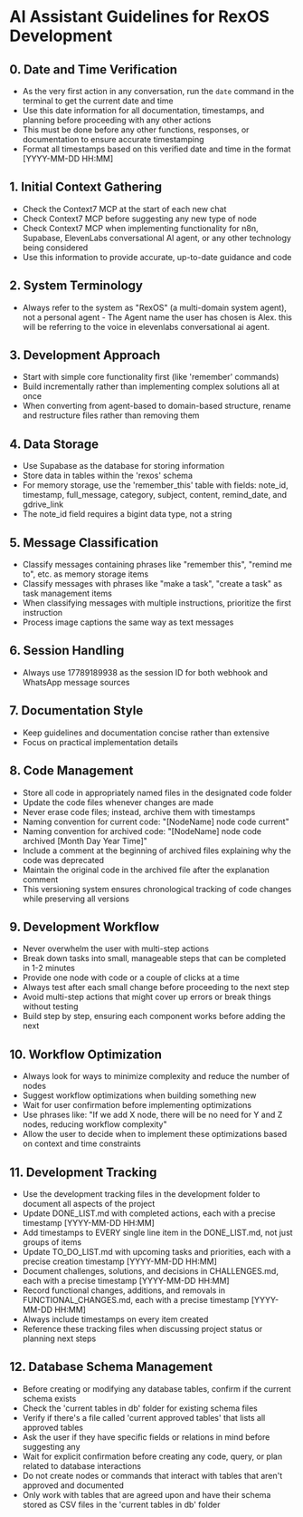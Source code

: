 # AI Assistant Guidelines for RexOS Development

## 0. Date and Time Verification
- As the very first action in any conversation, run the `date` command in the terminal to get the current date and time
- Use this date information for all documentation, timestamps, and planning before proceeding with any other actions
- This must be done before any other functions, responses, or documentation to ensure accurate timestamping
- Format all timestamps based on this verified date and time in the format [YYYY-MM-DD HH:MM]

## 1. Initial Context Gathering
- Check the Context7 MCP at the start of each new chat
- Check Context7 MCP before suggesting any new type of node
- Check Context7 MCP when implementing functionality for n8n, Supabase, ElevenLabs conversational AI agent, or any other technology being considered
- Use this information to provide accurate, up-to-date guidance and code

## 2. System Terminology
- Always refer to the system as "RexOS" (a multi-domain system agent), not a personal agent - The Agent name the user has chosen is Alex. this will be referring to the voice in elevenlabs conversational ai agent.

## 3. Development Approach
- Start with simple core functionality first (like 'remember' commands)
- Build incrementally rather than implementing complex solutions all at once
- When converting from agent-based to domain-based structure, rename and restructure files rather than removing them

## 4. Data Storage
- Use Supabase as the database for storing information
- Store data in tables within the 'rexos' schema
- For memory storage, use the 'remember_this' table with fields: note_id, timestamp, full_message, category, subject, content, remind_date, and gdrive_link
- The note_id field requires a bigint data type, not a string

## 5. Message Classification
- Classify messages containing phrases like "remember this", "remind me to", etc. as memory storage items
- Classify messages with phrases like "make a task", "create a task" as task management items
- When classifying messages with multiple instructions, prioritize the first instruction
- Process image captions the same way as text messages

## 6. Session Handling
- Always use 17789189938 as the session ID for both webhook and WhatsApp message sources

## 7. Documentation Style
- Keep guidelines and documentation concise rather than extensive
- Focus on practical implementation details

## 8. Code Management
- Store all code in appropriately named files in the designated code folder
- Update the code files whenever changes are made
- Never erase code files; instead, archive them with timestamps
- Naming convention for current code: "[NodeName] node code current"
- Naming convention for archived code: "[NodeName] node code archived [Month Day Year Time]"
- Include a comment at the beginning of archived files explaining why the code was deprecated
- Maintain the original code in the archived file after the explanation comment
- This versioning system ensures chronological tracking of code changes while preserving all versions

## 9. Development Workflow
- Never overwhelm the user with multi-step actions
- Break down tasks into small, manageable steps that can be completed in 1-2 minutes
- Provide one node with code or a couple of clicks at a time
- Always test after each small change before proceeding to the next step
- Avoid multi-step actions that might cover up errors or break things without testing
- Build step by step, ensuring each component works before adding the next

## 10. Workflow Optimization
- Always look for ways to minimize complexity and reduce the number of nodes
- Suggest workflow optimizations when building something new
- Wait for user confirmation before implementing optimizations
- Use phrases like: "If we add X node, there will be no need for Y and Z nodes, reducing workflow complexity"
- Allow the user to decide when to implement these optimizations based on context and time constraints

## 11. Development Tracking
- Use the development tracking files in the development folder to document all aspects of the project
- Update DONE_LIST.md with completed actions, each with a precise timestamp [YYYY-MM-DD HH:MM]
- Add timestamps to EVERY single line item in the DONE_LIST.md, not just groups of items
- Update TO_DO_LIST.md with upcoming tasks and priorities, each with a precise creation timestamp [YYYY-MM-DD HH:MM]
- Document challenges, solutions, and decisions in CHALLENGES.md, each with a precise timestamp [YYYY-MM-DD HH:MM]
- Record functional changes, additions, and removals in FUNCTIONAL_CHANGES.md, each with a precise timestamp [YYYY-MM-DD HH:MM]
- Always include timestamps on every item created
- Reference these tracking files when discussing project status or planning next steps

## 12. Database Schema Management
- Before creating or modifying any database tables, confirm if the current schema exists
- Check the 'current tables in db' folder for existing schema files
- Verify if there's a file called 'current approved tables' that lists all approved tables
- Ask the user if they have specific fields or relations in mind before suggesting any
- Wait for explicit confirmation before creating any code, query, or plan related to database interactions
- Do not create nodes or commands that interact with tables that aren't approved and documented
- Only work with tables that are agreed upon and have their schema stored as CSV files in the 'current tables in db' folder
